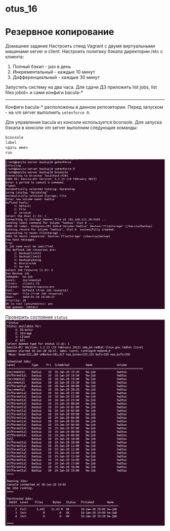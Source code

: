 # otus_16
# Резервное копирование

Домашнее задание
Настроить стенд Vagrant с двумя виртуальными машинами server и client.
Настроить политику бэкапа директории /etc с клиента:
1) Полный бэкап - раз в день
2) Инкрементальный - каждые 10 минут
3) Дифференциальный - каждые 30 минут

Запустить систему на два часа. Для сдачи ДЗ приложить list jobs, list files jobid=<id>
и сами конфиги bacula-*
_____________________________________________________________________________________________________________________


Конфиги bacula-* расположены в данном репозитории.
Перед запуском - на vm server выполнить ```setenforce 0```.

Для управления bacula из консоли используется bconsole. Для запуска бэкапа в консоли vm server выполним следующие команды:
```
bconsole
label
<дать имя>
run
```
![Image alt](https://github.com/Edo1993/otus_16/raw/master/1.png)

Проверить состояние ```status```
![Image alt](https://github.com/Edo1993/otus_16/raw/master/2.png)
